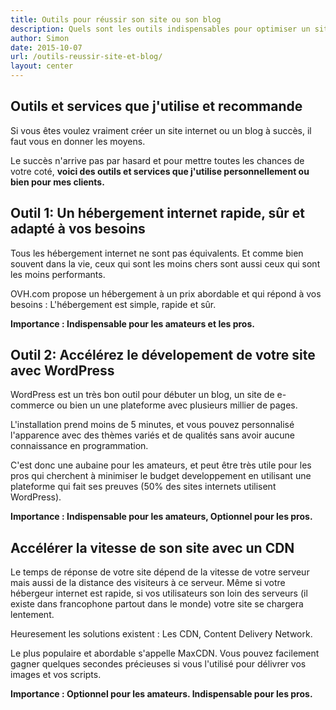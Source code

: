 ```yaml
---
title: Outils pour réussir son site ou son blog
description: Quels sont les outils indispensables pour optimiser un site internet ou un blog et attirer du trafic.
author: Simon
date: 2015-10-07
url: /outils-reussir-site-et-blog/
layout: center
---
```

## Outils et services que j'utilise et recommande
Si vous êtes voulez vraiment créer un site internet ou un blog à succès, il faut vous en donner les moyens.

Le succès n'arrive pas par hasard et pour mettre toutes les chances de votre coté, **voici des outils et services que j'utilise personnellement ou bien pour mes clients.**


## Outil 1: Un hébergement internet rapide, sûr et adapté à vos besoins

Tous les hébergement internet ne sont pas équivalents. Et comme bien souvent dans la vie, ceux qui sont les moins chers sont aussi ceux qui sont les moins performants.

OVH.com propose un hébergement à un prix abordable et qui répond à vos besoins : L'hébergement est simple, rapide et sûr. 

**Importance : Indispensable pour les amateurs et les pros.**

## Outil 2: Accélérez le dévelopement de votre site avec WordPress

WordPress est un très bon outil pour débuter un blog, un site de e-commerce ou bien un une plateforme avec plusieurs millier de pages.

L'installation prend moins de 5 minutes, et vous pouvez personnalisé l'apparence avec des thèmes variés et de qualités sans avoir aucune connaissance en programmation.

C'est donc une aubaine pour les amateurs, et peut être très utile pour les pros qui cherchent à minimiser le budget developpement en utilisant une plateforme qui fait ses preuves (50% des sites internets utilisent WordPress).

**Importance : Indispensable pour les amateurs, Optionnel pour les pros.**

## Accélérer la vitesse de son site avec un CDN

Le temps de réponse de votre site dépend de la vitesse de votre serveur mais aussi de la distance des visiteurs à ce serveur.
Même si votre hébergeur internet est rapide, si vos utilisateurs son loin des serveurs (il existe dans francophone partout dans le monde) votre site se chargera lentement.

Heuresement les solutions existent : Les CDN, Content Delivery Network.

Le plus populaire et abordable s'appelle MaxCDN. Vous pouvez facilement gagner quelques secondes précieuses si vous l'utilisé pour délivrer vos images et vos scripts.

**Importance : Optionnel pour les amateurs. Indispensable pour les pros.**